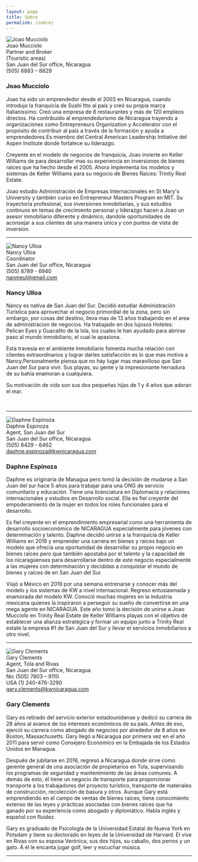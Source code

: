 ```yaml
---
layout: page
title: Sobre
permalink: /sobre/
---
```

<div class="whitespace">
<div>

<div class="recruiting-photo">
<span class="client-image-container">
<img src="/img/joao.jpeg" alt="Joao Mucciolo" class="client-image"/>
</span>
<figcaption class="caption">Joao Mucciolo<br>
Partner and Broker<br>
(Touristic areas)<br>
San Juan del Sur office, Nicaragua<br>
(505) 8883 – 8829<br>
</figcaption>
</div>
<h3>Joao Mucciolo</h3>
<p>Joao ha sido un emprendedor desde el 2003 en Nicaragua, cuando introdujo la franquicia de Sushi Itto al país y creó su propia marca Italianissimo. Creó una empresa de 6 restaurantes y más de 120 empleos directos.
Ha contribuido al emprendedurismo de Nicaragua trayendo a organizaciones como Entrepreneurs Organization y Accelerator con el propósito de contribuir al país a través de la formación y ayuda a emprendedores.Es miembro del Central American Leadership Initiative del Aspen Institute donde fortalece su liderazgo.</p>

<p>Creyente en el modelo de negocios de franquicia, Joao invierte en Keller Williams de para desarrollar mas su experiencia en inversiones de bienes raíces que ha hecho desde el 2005. Ahora implementa los modelos y sistemas de Keller Williams para su negocio de Bienes Raíces: Trinity Real Estate. </p>

<p>Joao estudio Administración de Empresas Internacionales en St Mary's University y también curso en Entrepreneur Masters Program en MIT.
Su trayectoria profesional, sus inversiones inmobiliarias, y sus estudios continuos en temas de crecimiento personal y liderazgo hacen a Joao un asesor inmobiliario diferente y dinámico, dandole oportunidades de aconsejar a sus clientes de una manera única y con puntos de vista de inversion.</p>

<hr>


<div class="recruiting-photo">
<span class="client-image-container">
<img src="/img/nancy.png" alt="Nancy Ulloa" class="client-image"/>
</span>
<figcaption class="caption">Nancy Ulloa<br>
Coordinator<br>
San Juan del Sur office, Nicaragua<br>
(505) 8789 - 6940<br>
<a href="mailto:nanmeul@gmail.com">nanmeul@gmail.com</a>
</figcaption>
</div>
<h3>Nancy Ulloa</h3>
<p>Nancy es  nativa de San Juan del Sur. Decidió estudiar Administración Turística para aprovechar el negocio primordial de la zona, pero sin embargo, por cosas del destino, lleva mas de 13 años trabajando en el area de administracion de negocios. Ha trabajado en dos lujosos Hoteles: Pelican Eyes y Guacalito de la Isla, los cuales le han ayudado para abrirse paso al mundo inmobiliario, el cual le apasiona. </p>

<p>Esta travesía en el ambiente Inmobiliario fomenta mucha relación con clientes extraordinarios y lograr darles satisfacción es lo que mas motiva a Nancy.Personalmente piensa que no hay lugar mas maravilloso que San Juan del Sur para vivir. Sus playas, su gente y la impresionante herradura de su bahía enamoran a cualquiera.</p>

<p>Su motivación de vida son sus dos pequeñas hijas de 1 y 4 años que adoran el mar.</p>


<br>
<hr>


<div class="recruiting-photo">
<span class="client-image-container">
<img src="/img/daphne.png" alt="Daphne Espinoza" class="client-image"/>
</span>
<figcaption class="caption">Daphne Espinoza<br>
Agent, San Juan del Sur<br>
San Juan del Sur office, Nicaragua<br>
(505) 8429 - 6462<br>
<a href="mailto:daphne.espinoza@kwnicaragua.com">daphne.espinoza@kwnicaragua.com</a>
</figcaption>
</div>
<h3>Daphne Espinoza</h3>
<p>Daphne es originaria de Managua pero tomó la decisión de mudarse a San Juan del sur hace 5 años para trabajar para una ONG de servicio comunitario y educación. Tiene una licenciatura en Diplomacia y relaciones internacionales y estudios en Desarrollo social. Ella es fiel creyente del empoderamiento de la mujer en todos los roles funcionales para el desarrollo.</p>

<p>Es fiel creyente en el emprendimiento empresarial como una herramienta de desarrollo socioeconómico de NICARAGUA especialmente para jóvenes con determinación y talento. Daphne decidió unirse a la franquicia de Keller Williams en 2018 y emprender una carrera en bienes y raíces bajo un modelo que ofrecía una oportunidad de desarrollar su propio negocio en bienes raíces pero que también apostaba por el talento y la capacidad de los nicaragüenses para desarrollarse dentro de este negocio especialmente a las mujeres con determinación y decididas a conquistar el mundo de bienes y raíces de en San Juan del Sur.</p>

<p>Viajó a México en 2019 por una semana entrenarse y conocer más del modelo y los sistemas de KW a nivel internacional. Regreso entusiasmada y enamorada del modelo KW. Conoció muchas mujeres en la industria mexicana quienes la inspiraron a perseguir su sueño de convertirse en una mega agente en NICARAGUA. Este año tomó la decisión de unirse a Joao Mucciolo en Trinity Real Estate de Keller Williams playas con el objetivo de establecer una alianza estratégica y formar un equipo junto a Trinity Real estate la empresa #1 de San Juan del Sur y llevar el servicios inmobiliarios a otro nivel.</p>


<hr>


<div class="recruiting-photo">
<span class="client-image-container">
<img src="/img/gary.png" alt="Gary Clements" class="client-image"/>
</span>
<figcaption class="caption">Gary  Clements<br>
Agent, Tola and Rivas<br>
San Juan del Sur office, Nicaragua<br>
Nic (505) 7803 – 9110<br>
USA (1) 240-476-3290<br>
<a href="mailto:gary.clements@kwnicaragua.com">gary.clements@kwnicaragua.com</a>
</figcaption>
</div>
<h3>Gary Clements</h3>
<p>Gary es retirado del servicio exterior estadounidense y dedicó su carrera de 28 años al avance de los intereses económicos de su país. Antes de eso, ejerció su carrera como abogado de negocios por alrededor de 8 años en Boston, Massachusetts.
Gary llegó a Nicaragua por primera vez en el año 2011 para servir como Consejero Económico en la Embajada de los Estados Unidos en Managua.</p>

<p>Después de jubilarse en 2016, regresó a Nicaragua donde sirve como gerente general de una asociación de propietarios en Tola, supervisando los programas de seguridad y mantenimiento de las áreas comunes. A demás de esto, él tiene un negocio de transporte para proporcionar transporte a los trabajadores del proyecto turístico, transporte de materiales de construcción, recolección de basura y otros.
Aunque Gary está emprendiendo en el campo de ventas de bienes raíces, tiene conocimiento extenso de las leyes y prácticas asociadas con bienes raíces que ha ganado por su experiencia como abogado y diplomático. Habla inglés y español con fluidez. </p>

<p>Gary es graduado de Psicología de la Universidad Estatal de Nueva York en Potsdam y tiene su doctorado en leyes de la Universidad de Harvard. El vive en Rivas con su esposa Verónica, sus dos hijos, su caballo, dos perros y un gato. Á él le encanta jugar golf, leer y escuchar música.</p>


<hr>
